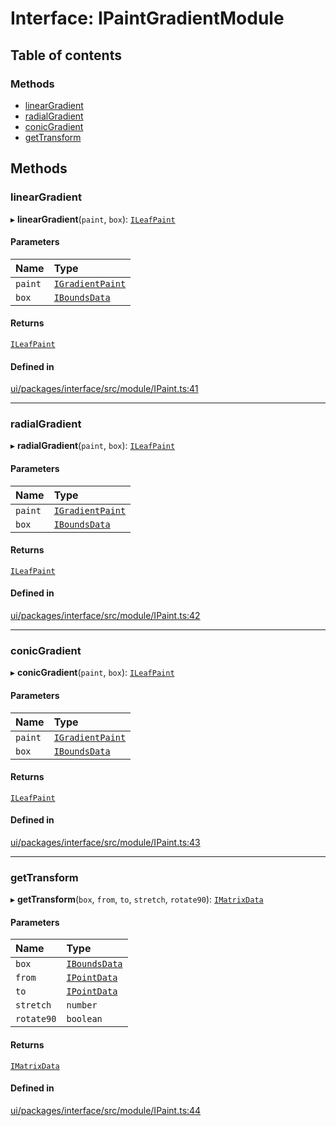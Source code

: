 # Interface: IPaintGradientModule

## Table of contents

### Methods

- [linearGradient](IPaintGradientModule.md#lineargradient)
- [radialGradient](IPaintGradientModule.md#radialgradient)
- [conicGradient](IPaintGradientModule.md#conicgradient)
- [getTransform](IPaintGradientModule.md#gettransform)

## Methods

### linearGradient

▸ **linearGradient**(`paint`, `box`): [`ILeafPaint`](ILeafPaint.md)

#### Parameters

| Name | Type |
| :------ | :------ |
| `paint` | [`IGradientPaint`](IGradientPaint.md) |
| `box` | [`IBoundsData`](IBoundsData.md) |

#### Returns

[`ILeafPaint`](ILeafPaint.md)

#### Defined in

[ui/packages/interface/src/module/IPaint.ts:41](https://github.com/leaferjs/leafer-ui/blob/a39c489/packages/interface/src/module/IPaint.ts#L41)

___

### radialGradient

▸ **radialGradient**(`paint`, `box`): [`ILeafPaint`](ILeafPaint.md)

#### Parameters

| Name | Type |
| :------ | :------ |
| `paint` | [`IGradientPaint`](IGradientPaint.md) |
| `box` | [`IBoundsData`](IBoundsData.md) |

#### Returns

[`ILeafPaint`](ILeafPaint.md)

#### Defined in

[ui/packages/interface/src/module/IPaint.ts:42](https://github.com/leaferjs/leafer-ui/blob/a39c489/packages/interface/src/module/IPaint.ts#L42)

___

### conicGradient

▸ **conicGradient**(`paint`, `box`): [`ILeafPaint`](ILeafPaint.md)

#### Parameters

| Name | Type |
| :------ | :------ |
| `paint` | [`IGradientPaint`](IGradientPaint.md) |
| `box` | [`IBoundsData`](IBoundsData.md) |

#### Returns

[`ILeafPaint`](ILeafPaint.md)

#### Defined in

[ui/packages/interface/src/module/IPaint.ts:43](https://github.com/leaferjs/leafer-ui/blob/a39c489/packages/interface/src/module/IPaint.ts#L43)

___

### getTransform

▸ **getTransform**(`box`, `from`, `to`, `stretch`, `rotate90`): [`IMatrixData`](IMatrixData.md)

#### Parameters

| Name | Type |
| :------ | :------ |
| `box` | [`IBoundsData`](IBoundsData.md) |
| `from` | [`IPointData`](IPointData.md) |
| `to` | [`IPointData`](IPointData.md) |
| `stretch` | `number` |
| `rotate90` | `boolean` |

#### Returns

[`IMatrixData`](IMatrixData.md)

#### Defined in

[ui/packages/interface/src/module/IPaint.ts:44](https://github.com/leaferjs/leafer-ui/blob/a39c489/packages/interface/src/module/IPaint.ts#L44)
